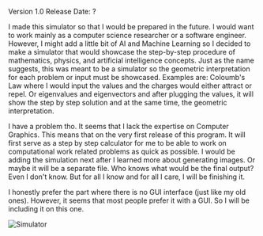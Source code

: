 Version 1.0 Release Date: ?

I made this simulator so that I would be prepared in the future. I would want to work mainly as a computer science researcher or a software engineer. However, I might add a little bit of AI and Machine Learning so I decided to make a simulator that would showcase the step-by-step procedure of mathematics, physics, and artificial intelligence concepts. Just as the name suggests, this was meant to be a simulator so the geometric interpretation for each problem or input must be showcased. Examples are: Coloumb's Law where I would input the values and the charges would either attract or repel. Or eigenvalues and eigenvectors and after plugging the values, it will show the step by step solution and at the same time, the geometric interpretation.

I have a problem tho. It seems that I lack the expertise on Computer Graphics. This means that on the very first release of this program. It will first serve as a step by step calculator for me to be able to work on computational work related problems as quick as possible. I would be adding the simulation next after I learned more about generating images. Or maybe it will be a separate file. Who knows what would be the final output? Even I don't know. But for all I know and for all I care, I will be finishing it.

I honestly prefer the part where there is no GUI interface (just like my old ones). However, it seems that most people prefer it with a GUI. So I will be including it on this one.

![Simulator](https://github.com/linuxlaber/Simulator/assets/170599771/6fd52280-a9b1-4122-9c5b-c1dcd85ac3bb)
